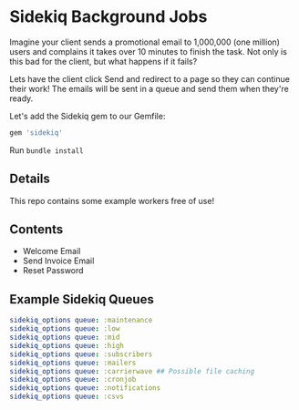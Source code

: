 # Sidekiq Background Jobs

Imagine your client sends a promotional email to 1,000,000 (one million) users and complains it takes over 10 minutes to finish the task.
Not only is this bad for the client, but what happens if it fails?

Lets have the client click Send and redirect to a page so they can continue their work! The emails will be sent in a queue and send them when they're ready.

Let's add the Sidekiq gem to our Gemfile:
```ruby
gem 'sidekiq'
```

Run ```bundle install ```


## Details
This repo contains some example workers free of use!


## Contents
* Welcome Email
* Send Invoice Email
* Reset Password


## Example Sidekiq Queues 
```yml
sidekiq_options queue: :maintenance
sidekiq_options queue: :low
sidekiq_options queue: :mid
sidekiq_options queue: :high
sidekiq_options queue: :subscribers
sidekiq_options queue: :mailers
sidekiq_options queue: :carrierwave ## Possible file caching
sidekiq_options queue: :cronjob
sidekiq_options queue: :notifications
sidekiq_options queue: :csvs
```
